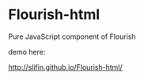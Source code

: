 Flourish-html
=============

Pure JavaScript component of Flourish 

demo here: 

http://slifin.github.io/Flourish-html/

